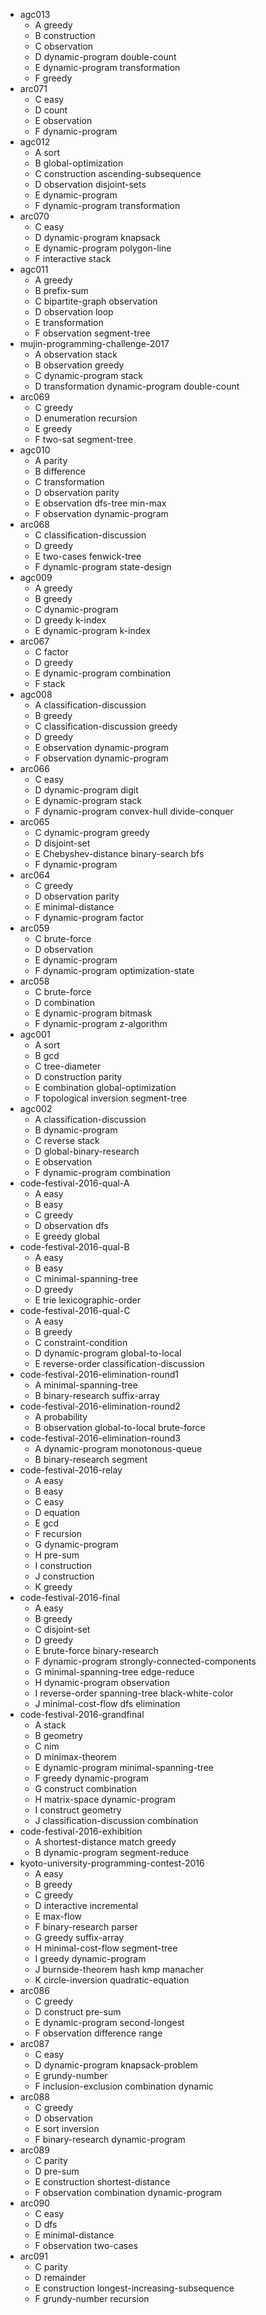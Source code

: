 - agc013
  - A greedy
  - B construction
  - C observation
  - D dynamic-program double-count
  - E dynamic-program transformation
  - F greedy
- arc071
  - C easy
  - D count
  - E observation
  - F dynamic-program
- agc012
  - A sort
  - B global-optimization
  - C construction ascending-subsequence
  - D observation disjoint-sets
  - E dynamic-program
  - F dynamic-program transformation
- arc070
  - C easy
  - D dynamic-program knapsack
  - E dynamic-program polygon-line
  - F interactive stack
- agc011
  - A greedy
  - B prefix-sum
  - C bipartite-graph observation
  - D observation loop
  - E transformation
  - F observation segment-tree
- mujin-programming-challenge-2017
  - A observation stack
  - B observation greedy
  - C dynamic-program stack
  - D transformation dynamic-program double-count
- arc069
  - C greedy
  - D enumeration recursion
  - E greedy
  - F two-sat segment-tree
- agc010
  - A parity
  - B difference
  - C transformation
  - D observation parity
  - E observation dfs-tree min-max
  - F observation dynamic-program
- arc068
  - C classification-discussion
  - D greedy
  - E two-cases fenwick-tree
  - F dynamic-program state-design
- agc009
  - A greedy
  - B greedy
  - C dynamic-program
  - D greedy k-index
  - E dynamic-program k-index
- arc067
  - C factor
  - D greedy
  - E dynamic-program combination
  - F stack
- agc008
  - A classification-discussion
  - B greedy
  - C classification-discussion greedy
  - D greedy
  - E observation dynamic-program
  - F observation dynamic-program
- arc066
  - C easy
  - D dynamic-program digit
  - E dynamic-program stack
  - F dynamic-program convex-hull divide-conquer
- arc065
  - C dynamic-program greedy
  - D disjoint-set
  - E Chebyshev-distance binary-search bfs
  - F dynamic-program
- arc064
  - C greedy
  - D observation parity
  - E minimal-distance
  - F dynamic-program factor
- arc059
  - C brute-force
  - D observation
  - E dynamic-program
  - F dynamic-program optimization-state
- arc058
  - C brute-force
  - D combination
  - E dynamic-program bitmask
  - F dynamic-program z-algorithm
- agc001
  - A sort
  - B gcd
  - C tree-diameter
  - D construction parity
  - E combination global-optimization
  - F topological inversion segment-tree
- agc002
  - A classification-discussion
  - B dynamic-program
  - C reverse stack
  - D global-binary-research
  - E observation
  - F dynamic-program combination
- code-festival-2016-qual-A
  - A easy
  - B easy
  - C greedy
  - D observation dfs
  - E greedy global
- code-festival-2016-qual-B
  - A easy
  - B easy
  - C minimal-spanning-tree
  - D greedy
  - E trie lexicographic-order
- code-festival-2016-qual-C
  - A easy
  - B greedy
  - C constraint-condition
  - D dynamic-program global-to-local
  - E reverse-order classification-discussion
- code-festival-2016-elimination-round1
  - A minimal-spanning-tree
  - B binary-research suffix-array
- code-festival-2016-elimination-round2
  - A probability
  - B observation global-to-local brute-force
- code-festival-2016-elimination-round3
  - A dynamic-program monotonous-queue
  - B binary-research segment
- code-festival-2016-relay
  - A easy
  - B easy
  - C easy
  - D equation
  - E gcd
  - F recursion
  - G dynamic-program
  - H pre-sum
  - I construction
  - J construction
  - K greedy
- code-festival-2016-final
  - A easy
  - B greedy
  - C disjoint-set
  - D greedy
  - E brute-force binary-research
  - F dynamic-program strongly-connected-components
  - G minimal-spanning-tree edge-reduce
  - H dynamic-program observation
  - I reverse-order spanning-tree black-white-color
  - J minimal-cost-flow dfs elimination
- code-festival-2016-grandfinal
  - A stack
  - B geometry
  - C nim
  - D minimax-theorem
  - E dynamic-program minimal-spanning-tree
  - F greedy dynamic-program
  - G construct combination
  - H matrix-space dynamic-program
  - I construct geometry
  - J classification-discussion combination
- code-festival-2016-exhibition
  - A shortest-distance match greedy
  - B dynamic-program segment-reduce
- kyoto-university-programming-contest-2016
  - A easy
  - B greedy
  - C greedy
  - D interactive incremental
  - E max-flow
  - F binary-research parser
  - G greedy suffix-array
  - H minimal-cost-flow segment-tree
  - I greedy dynamic-program
  - J burnside-theorem hash kmp manacher
  - K circle-inversion quadratic-equation
- arc086
  - C greedy
  - D construct pre-sum
  - E dynamic-program second-longest
  - F observation difference range
- arc087
  - C easy
  - D dynamic-program knapsack-problem
  - E grundy-number
  - F inclusion-exclusion combination dynamic
- arc088
  - C greedy
  - D observation
  - E sort inversion
  - F binary-research dynamic-program
- arc089
  - C parity
  - D pre-sum
  - E construction shortest-distance
  - F observation combination dynamic-program
- arc090
  - C easy
  - D dfs
  - E minimal-distance
  - F observation two-cases
- arc091
  - C parity
  - D remainder
  - E construction longest-increasing-subsequence
  - F grundy-number recursion
